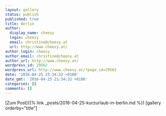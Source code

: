 ```yaml
---
layout: gallery
status: publish
published: true
title: Berlin
author:
  display_name: cheesy
  login: cheesy
  email: christine@cheesy.at
  url: http://www.cheesy.at/
author_login: cheesy
author_email: christine@cheesy.at
author_url: http://www.cheesy.at/
wordpress_id: 29562
wordpress_url: http://www.cheesy.at/?page_id=29562
date: '2016-04-25 23:34:32 +0100'
date_gmt: '2016-04-25 21:34:32 +0100'
categories: []
comments: []
---
```


[Zum Post]({% link _posts/2016-04-25-kurzurlaub-in-berlin.md %})
[gallery orderby="title"]
